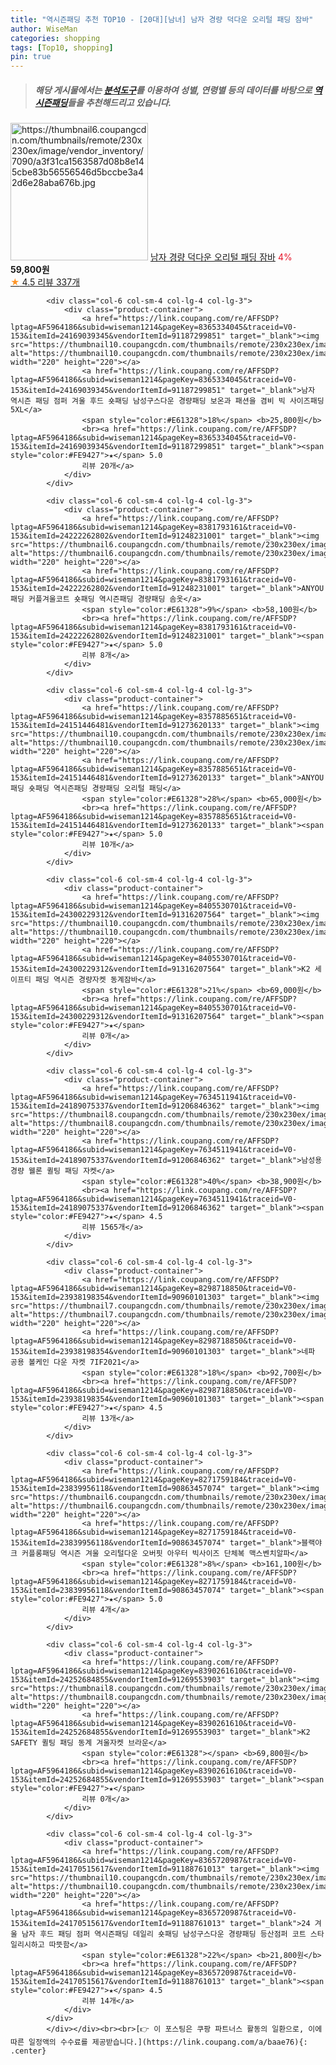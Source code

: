 ```yaml
---
title: "역시즌패딩 추천 TOP10 - [20대][남녀] 남자 경량 덕다운 오리털 패딩 잠바"
author: WiseMan
categories: shopping
tags: [Top10, shopping]
pin: true
---
```


> ##### 해당 게시물에서는 [**분석도구**](https://itemscout.io/)를 이용하여 **성별**, **연령별** 등의 데이터를 바탕으로 [**역시즌패딩**](https://link.coupang.com/a/baae76)들을 추천해드리고 있습니다.
<div class="container"><div class="row">
            <div class="col-6 col-sm-4 col-lg-4 col-lg-3">
                <div class="product-container">
                    <a href="https://link.coupang.com/re/AFFSDP?lptag=AF5964186&subid=wiseman1214&pageKey=7687284905&traceid=V0-153&itemId=20547403963&vendorItemId=88069676351" target="_blank"><img src="https://thumbnail6.coupangcdn.com/thumbnails/remote/230x230ex/image/vendor_inventory/7090/a3f31ca1563587d08b8e145cbe83b56556546d5bccbe3a42d6e28aba676b.jpg" alt="https://thumbnail6.coupangcdn.com/thumbnails/remote/230x230ex/image/vendor_inventory/7090/a3f31ca1563587d08b8e145cbe83b56556546d5bccbe3a42d6e28aba676b.jpg" width="220" height="220"></a>
                    <a href="https://link.coupang.com/re/AFFSDP?lptag=AF5964186&subid=wiseman1214&pageKey=7687284905&traceid=V0-153&itemId=20547403963&vendorItemId=88069676351" target="_blank">남자 경량 덕다운 오리털 패딩 잠바</a>
                    <span style="color:#E61328">4%</span> <b>59,800원</b>
                    <br><a href="https://link.coupang.com/re/AFFSDP?lptag=AF5964186&subid=wiseman1214&pageKey=7687284905&traceid=V0-153&itemId=20547403963&vendorItemId=88069676351" target="_blank"><span style="color:#FE9427">★</span> 4.5
                    리뷰 337개</a>
                </div>
            </div>
            
            <div class="col-6 col-sm-4 col-lg-4 col-lg-3">
                <div class="product-container">
                    <a href="https://link.coupang.com/re/AFFSDP?lptag=AF5964186&subid=wiseman1214&pageKey=8365334045&traceid=V0-153&itemId=24169039345&vendorItemId=91187299851" target="_blank"><img src="https://thumbnail10.coupangcdn.com/thumbnails/remote/230x230ex/image/vendor_inventory/2d55/2ff2708926746de9dcb236584f9fbcdeb2f1fb9044877a43783898a7a680.jpg" alt="https://thumbnail10.coupangcdn.com/thumbnails/remote/230x230ex/image/vendor_inventory/2d55/2ff2708926746de9dcb236584f9fbcdeb2f1fb9044877a43783898a7a680.jpg" width="220" height="220"></a>
                    <a href="https://link.coupang.com/re/AFFSDP?lptag=AF5964186&subid=wiseman1214&pageKey=8365334045&traceid=V0-153&itemId=24169039345&vendorItemId=91187299851" target="_blank">남자 역시즌 패딩 점퍼 겨울 후드 숏패딩 남성구스다운 경량패딩 보온과 패션을 겸비 빅 사이즈패딩 5XL</a>
                    <span style="color:#E61328">18%</span> <b>25,800원</b>
                    <br><a href="https://link.coupang.com/re/AFFSDP?lptag=AF5964186&subid=wiseman1214&pageKey=8365334045&traceid=V0-153&itemId=24169039345&vendorItemId=91187299851" target="_blank"><span style="color:#FE9427">★</span> 5.0
                    리뷰 20개</a>
                </div>
            </div>
            
            <div class="col-6 col-sm-4 col-lg-4 col-lg-3">
                <div class="product-container">
                    <a href="https://link.coupang.com/re/AFFSDP?lptag=AF5964186&subid=wiseman1214&pageKey=8381793161&traceid=V0-153&itemId=24222262802&vendorItemId=91248231001" target="_blank"><img src="https://thumbnail6.coupangcdn.com/thumbnails/remote/230x230ex/image/vendor_inventory/c245/a4047dd5cfe0932b9cc4d90c6607f1dcd80f1282fe12809ce8fa7c265ff0.jpg" alt="https://thumbnail6.coupangcdn.com/thumbnails/remote/230x230ex/image/vendor_inventory/c245/a4047dd5cfe0932b9cc4d90c6607f1dcd80f1282fe12809ce8fa7c265ff0.jpg" width="220" height="220"></a>
                    <a href="https://link.coupang.com/re/AFFSDP?lptag=AF5964186&subid=wiseman1214&pageKey=8381793161&traceid=V0-153&itemId=24222262802&vendorItemId=91248231001" target="_blank">ANYOU 패딩 커플겨울코트 숏패딩 역시즌패딩 경량패딩 솜옷</a>
                    <span style="color:#E61328">9%</span> <b>58,100원</b>
                    <br><a href="https://link.coupang.com/re/AFFSDP?lptag=AF5964186&subid=wiseman1214&pageKey=8381793161&traceid=V0-153&itemId=24222262802&vendorItemId=91248231001" target="_blank"><span style="color:#FE9427">★</span> 5.0
                    리뷰 8개</a>
                </div>
            </div>
            
            <div class="col-6 col-sm-4 col-lg-4 col-lg-3">
                <div class="product-container">
                    <a href="https://link.coupang.com/re/AFFSDP?lptag=AF5964186&subid=wiseman1214&pageKey=8357885651&traceid=V0-153&itemId=24151446481&vendorItemId=91273620133" target="_blank"><img src="https://thumbnail10.coupangcdn.com/thumbnails/remote/230x230ex/image/vendor_inventory/6ee4/926a650f428f43425e504fb157587f8d2f2504f93be7f3fb9d575e5b00f2.jpg" alt="https://thumbnail10.coupangcdn.com/thumbnails/remote/230x230ex/image/vendor_inventory/6ee4/926a650f428f43425e504fb157587f8d2f2504f93be7f3fb9d575e5b00f2.jpg" width="220" height="220"></a>
                    <a href="https://link.coupang.com/re/AFFSDP?lptag=AF5964186&subid=wiseman1214&pageKey=8357885651&traceid=V0-153&itemId=24151446481&vendorItemId=91273620133" target="_blank">ANYOU 패딩 숏패딩 역시즌패딩 경량패딩 오리털 패딩</a>
                    <span style="color:#E61328">28%</span> <b>65,000원</b>
                    <br><a href="https://link.coupang.com/re/AFFSDP?lptag=AF5964186&subid=wiseman1214&pageKey=8357885651&traceid=V0-153&itemId=24151446481&vendorItemId=91273620133" target="_blank"><span style="color:#FE9427">★</span> 5.0
                    리뷰 10개</a>
                </div>
            </div>
            
            <div class="col-6 col-sm-4 col-lg-4 col-lg-3">
                <div class="product-container">
                    <a href="https://link.coupang.com/re/AFFSDP?lptag=AF5964186&subid=wiseman1214&pageKey=8405530701&traceid=V0-153&itemId=24300229312&vendorItemId=91316207564" target="_blank"><img src="https://thumbnail10.coupangcdn.com/thumbnails/remote/230x230ex/image/vendor_inventory/ee43/52db6e7381ea4a5cd41c1e74bba76ba6936f1d9f6a742131a022ff22ddc7.jpg" alt="https://thumbnail10.coupangcdn.com/thumbnails/remote/230x230ex/image/vendor_inventory/ee43/52db6e7381ea4a5cd41c1e74bba76ba6936f1d9f6a742131a022ff22ddc7.jpg" width="220" height="220"></a>
                    <a href="https://link.coupang.com/re/AFFSDP?lptag=AF5964186&subid=wiseman1214&pageKey=8405530701&traceid=V0-153&itemId=24300229312&vendorItemId=91316207564" target="_blank">K2 세이프티 패딩 역시즌 경량자켓 동계잠바</a>
                    <span style="color:#E61328">21%</span> <b>69,000원</b>
                    <br><a href="https://link.coupang.com/re/AFFSDP?lptag=AF5964186&subid=wiseman1214&pageKey=8405530701&traceid=V0-153&itemId=24300229312&vendorItemId=91316207564" target="_blank"><span style="color:#FE9427">★</span> 
                    리뷰 0개</a>
                </div>
            </div>
            
            <div class="col-6 col-sm-4 col-lg-4 col-lg-3">
                <div class="product-container">
                    <a href="https://link.coupang.com/re/AFFSDP?lptag=AF5964186&subid=wiseman1214&pageKey=7634511941&traceid=V0-153&itemId=24189075337&vendorItemId=91206846362" target="_blank"><img src="https://thumbnail8.coupangcdn.com/thumbnails/remote/230x230ex/image/vendor_inventory/215d/c29e85763250ce0f190255853d70ab5c31a935e1a96526a3d2090d3a4468.png" alt="https://thumbnail8.coupangcdn.com/thumbnails/remote/230x230ex/image/vendor_inventory/215d/c29e85763250ce0f190255853d70ab5c31a935e1a96526a3d2090d3a4468.png" width="220" height="220"></a>
                    <a href="https://link.coupang.com/re/AFFSDP?lptag=AF5964186&subid=wiseman1214&pageKey=7634511941&traceid=V0-153&itemId=24189075337&vendorItemId=91206846362" target="_blank">남성용 경량 웰론 퀼팅 패딩 자켓</a>
                    <span style="color:#E61328">40%</span> <b>38,900원</b>
                    <br><a href="https://link.coupang.com/re/AFFSDP?lptag=AF5964186&subid=wiseman1214&pageKey=7634511941&traceid=V0-153&itemId=24189075337&vendorItemId=91206846362" target="_blank"><span style="color:#FE9427">★</span> 4.5
                    리뷰 1565개</a>
                </div>
            </div>
            
            <div class="col-6 col-sm-4 col-lg-4 col-lg-3">
                <div class="product-container">
                    <a href="https://link.coupang.com/re/AFFSDP?lptag=AF5964186&subid=wiseman1214&pageKey=8298718850&traceid=V0-153&itemId=23938198354&vendorItemId=90960101303" target="_blank"><img src="https://thumbnail7.coupangcdn.com/thumbnails/remote/230x230ex/image/vendor_inventory/7877/d15a9655252e2c1ccf25e9f3ed77564147028406951df06cdd202ad12354.jpg" alt="https://thumbnail7.coupangcdn.com/thumbnails/remote/230x230ex/image/vendor_inventory/7877/d15a9655252e2c1ccf25e9f3ed77564147028406951df06cdd202ad12354.jpg" width="220" height="220"></a>
                    <a href="https://link.coupang.com/re/AFFSDP?lptag=AF5964186&subid=wiseman1214&pageKey=8298718850&traceid=V0-153&itemId=23938198354&vendorItemId=90960101303" target="_blank">네파 공용 볼케인 다운 자켓 7IF2021</a>
                    <span style="color:#E61328">18%</span> <b>92,700원</b>
                    <br><a href="https://link.coupang.com/re/AFFSDP?lptag=AF5964186&subid=wiseman1214&pageKey=8298718850&traceid=V0-153&itemId=23938198354&vendorItemId=90960101303" target="_blank"><span style="color:#FE9427">★</span> 4.5
                    리뷰 13개</a>
                </div>
            </div>
            
            <div class="col-6 col-sm-4 col-lg-4 col-lg-3">
                <div class="product-container">
                    <a href="https://link.coupang.com/re/AFFSDP?lptag=AF5964186&subid=wiseman1214&pageKey=8271759184&traceid=V0-153&itemId=23839956118&vendorItemId=90863457074" target="_blank"><img src="https://thumbnail6.coupangcdn.com/thumbnails/remote/230x230ex/image/vendor_inventory/04e9/783552cd6ae02bcb7627bad5cd8009db8aabea375f7045740418911d766f.jpeg" alt="https://thumbnail6.coupangcdn.com/thumbnails/remote/230x230ex/image/vendor_inventory/04e9/783552cd6ae02bcb7627bad5cd8009db8aabea375f7045740418911d766f.jpeg" width="220" height="220"></a>
                    <a href="https://link.coupang.com/re/AFFSDP?lptag=AF5964186&subid=wiseman1214&pageKey=8271759184&traceid=V0-153&itemId=23839956118&vendorItemId=90863457074" target="_blank">블랙야크 커플롱패딩 역시즌 겨울 오리털다운 오버핏 아우터 빅사이즈 단체복 맥스벤치알파</a>
                    <span style="color:#E61328">8%</span> <b>161,100원</b>
                    <br><a href="https://link.coupang.com/re/AFFSDP?lptag=AF5964186&subid=wiseman1214&pageKey=8271759184&traceid=V0-153&itemId=23839956118&vendorItemId=90863457074" target="_blank"><span style="color:#FE9427">★</span> 5.0
                    리뷰 4개</a>
                </div>
            </div>
            
            <div class="col-6 col-sm-4 col-lg-4 col-lg-3">
                <div class="product-container">
                    <a href="https://link.coupang.com/re/AFFSDP?lptag=AF5964186&subid=wiseman1214&pageKey=8390261610&traceid=V0-153&itemId=24252684855&vendorItemId=91269553903" target="_blank"><img src="https://thumbnail8.coupangcdn.com/thumbnails/remote/230x230ex/image/vendor_inventory/8caf/bdb6a4c9f26579569959d3b8bb87efe45b10c8d1c0500572da70d0a53c23.jpg" alt="https://thumbnail8.coupangcdn.com/thumbnails/remote/230x230ex/image/vendor_inventory/8caf/bdb6a4c9f26579569959d3b8bb87efe45b10c8d1c0500572da70d0a53c23.jpg" width="220" height="220"></a>
                    <a href="https://link.coupang.com/re/AFFSDP?lptag=AF5964186&subid=wiseman1214&pageKey=8390261610&traceid=V0-153&itemId=24252684855&vendorItemId=91269553903" target="_blank">K2 SAFETY 퀼팅 패딩 동계 겨울자켓 브라운</a>
                    <span style="color:#E61328"></span> <b>69,800원</b>
                    <br><a href="https://link.coupang.com/re/AFFSDP?lptag=AF5964186&subid=wiseman1214&pageKey=8390261610&traceid=V0-153&itemId=24252684855&vendorItemId=91269553903" target="_blank"><span style="color:#FE9427">★</span> 
                    리뷰 0개</a>
                </div>
            </div>
            
            <div class="col-6 col-sm-4 col-lg-4 col-lg-3">
                <div class="product-container">
                    <a href="https://link.coupang.com/re/AFFSDP?lptag=AF5964186&subid=wiseman1214&pageKey=8365720987&traceid=V0-153&itemId=24170515617&vendorItemId=91188761013" target="_blank"><img src="https://thumbnail10.coupangcdn.com/thumbnails/remote/230x230ex/image/vendor_inventory/454d/fd5702d296448cff5c7f2cd6b24457789c662318017e0ebd7d08a54fb6f3.jpg" alt="https://thumbnail10.coupangcdn.com/thumbnails/remote/230x230ex/image/vendor_inventory/454d/fd5702d296448cff5c7f2cd6b24457789c662318017e0ebd7d08a54fb6f3.jpg" width="220" height="220"></a>
                    <a href="https://link.coupang.com/re/AFFSDP?lptag=AF5964186&subid=wiseman1214&pageKey=8365720987&traceid=V0-153&itemId=24170515617&vendorItemId=91188761013" target="_blank">24 겨울 남자 후드 패딩 점퍼 역시즌패딩 데일리 숏패딩 남성구스다운 경량패딩 등산점퍼 코트 스타일리시하고 따뜻함</a>
                    <span style="color:#E61328">22%</span> <b>21,800원</b>
                    <br><a href="https://link.coupang.com/re/AFFSDP?lptag=AF5964186&subid=wiseman1214&pageKey=8365720987&traceid=V0-153&itemId=24170515617&vendorItemId=91188761013" target="_blank"><span style="color:#FE9427">★</span> 4.5
                    리뷰 14개</a>
                </div>
            </div>
            </div></div><br><br>[👉 이 포스팅은 쿠팡 파트너스 활동의 일환으로, 이에 따른 일정액의 수수료를 제공받습니다.](https://link.coupang.com/a/baae76){: .center}